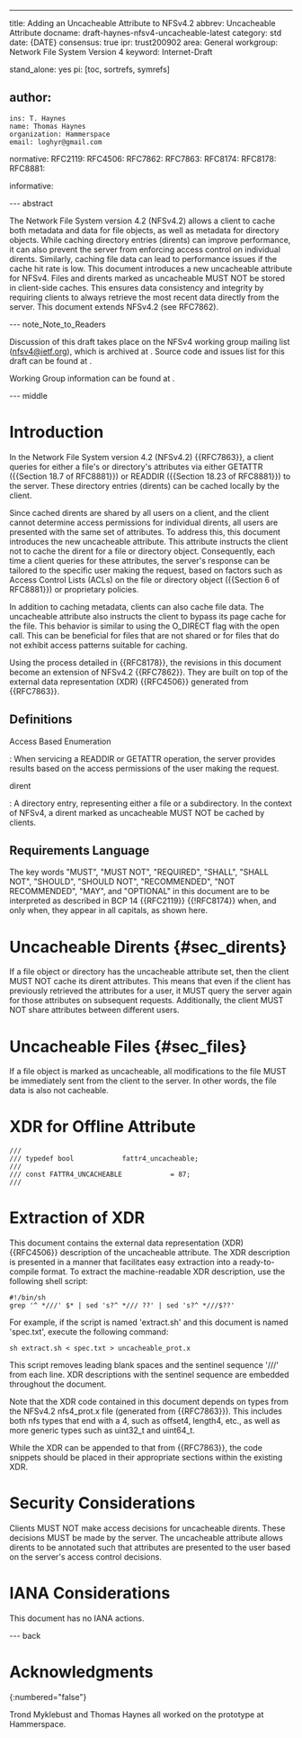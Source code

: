 ---
title: Adding an Uncacheable Attribute to NFSv4.2
abbrev: Uncacheable Attribute
docname: draft-haynes-nfsv4-uncacheable-latest
category: std
date: {DATE}
consensus: true
ipr: trust200902
area: General
workgroup: Network File System Version 4
keyword: Internet-Draft

stand_alone: yes
pi: [toc, sortrefs, symrefs]

author:
 -
    ins: T. Haynes
    name: Thomas Haynes
    organization: Hammerspace
    email: loghyr@gmail.com

normative:
  RFC2119:
  RFC4506:
  RFC7862:
  RFC7863:
  RFC8174:
  RFC8178:
  RFC8881:

informative:

--- abstract

The Network File System version 4.2 (NFSv4.2) allows a client to
cache both metadata and data for file objects, as well as metadata
for directory objects.  While caching directory entries (dirents) can
improve performance, it can also prevent the server from enforcing access
control on individual dirents.  Similarly, caching file data can lead to
performance issues if the cache hit rate is low.  This document introduces
a new uncacheable attribute for NFSv4.  Files and dirents marked as
uncacheable MUST NOT be stored in client-side caches.
This ensures data consistency and integrity by requiring clients to
always retrieve the most recent data directly from the server. This
document extends NFSv4.2 (see RFC7862).

--- note_Note_to_Readers

Discussion of this draft takes place
on the NFSv4 working group mailing list (nfsv4@ietf.org),
which is archived at
[](https://mailarchive.ietf.org/arch/search/?email_list=nfsv4). Source
code and issues list for this draft can be found at
[](https://github.com/ietf-wg-nfsv4/uncacheable).

Working Group information can be found at [](https://github.com/ietf-wg-nfsv4).

--- middle

# Introduction

In the Network File System version 4.2 (NFSv4.2) {{RFC7863}}, a client
queries for either a file's or directory's attributes via either GETATTR
({{Section 18.7 of RFC8881}}) or READDIR ({{Section 18.23 of RFC8881}})
to the server. These directory entries (dirents) can be cached locally
by the client.

Since cached dirents are shared by all users on a client, and the
client cannot determine access permissions for individual dirents, all
users are presented with the same set of attributes. To address this,
this document introduces the new uncacheable attribute. This attribute
instructs the client not to cache the dirent for a file or directory
object. Consequently, each time a client queries for these attributes,
the server's response can be tailored to the specific user making
the request, based on factors such as Access Control Lists (ACLs) on
the file or directory object ({{Section 6 of RFC8881}})
or proprietary policies.

In addition to caching metadata, clients can also cache file data. The
uncacheable attribute also instructs the client to bypass its page cache
for the file. This behavior is similar to using the O_DIRECT flag with
the open call. This can be beneficial for files that are not shared or
for files that do not exhibit access patterns suitable for caching.

Using the process detailed in {{RFC8178}}, the revisions in this document
become an extension of NFSv4.2 {{RFC7862}}. They are built on top of the
external data representation (XDR) {{RFC4506}} generated from {{RFC7863}}.

## Definitions

Access Based Enumeration

: When servicing a READDIR or GETATTR operation, the server provides
results based on the access permissions of the user making the request.

dirent

: A directory entry, representing either a file or a subdirectory. In
the context of NFSv4, a dirent marked as uncacheable MUST NOT be cached
by clients.

## Requirements Language

The key words "MUST", "MUST NOT", "REQUIRED", "SHALL", "SHALL NOT", "SHOULD",
"SHOULD NOT", "RECOMMENDED", "NOT RECOMMENDED", "MAY", and "OPTIONAL" in this
document are to be interpreted as described in BCP 14 {{RFC2119}} {{!RFC8174}}
when, and only when, they appear in all capitals, as shown here.

# Uncacheable Dirents {#sec_dirents}

If a file object or directory has the uncacheable attribute set,
then the client MUST NOT cache its dirent attributes. This means
that even if the client has previously retrieved the attributes
for a user, it MUST query the server again for those attributes
on subsequent requests. Additionally, the client MUST NOT share
attributes between different users.

# Uncacheable Files {#sec_files}

If a file object is marked as uncacheable, all modifications to
the file MUST be immediately sent from the client to the server. In
other words, the file data is also not cacheable.

# XDR for Offline Attribute

~~~ xdr
///
/// typedef bool            fattr4_uncacheable;
///
/// const FATTR4_UNCACHEABLE            = 87;
///
~~~

# Extraction of XDR

This document contains the external data representation (XDR)
{{RFC4506}} description of the uncacheable attribute.  The XDR
description is presented in a manner that facilitates easy extraction
into a ready-to-compile format. To extract the machine-readable XDR
description, use the following shell script:

~~~ shell
#!/bin/sh
grep '^ *///' $* | sed 's?^ */// ??' | sed 's?^ *///$??'
~~~

For example, if the script is named 'extract.sh' and this document is
named 'spec.txt', execute the following command:

~~~ shell
sh extract.sh < spec.txt > uncacheable_prot.x
~~~

This script removes leading blank spaces and the sentinel sequence '///'
from each line. XDR descriptions with the sentinel sequence are embedded
throughout the document.

Note that the XDR code contained in this document depends on types from
the NFSv4.2 nfs4_prot.x file (generated from {{RFC7863}}).  This includes
both nfs types that end with a 4, such as offset4, length4, etc., as
well as more generic types such as uint32_t and uint64_t.

While the XDR can be appended to that from {{RFC7863}}, the code snippets
should be placed in their appropriate sections within the existing XDR.



# Security Considerations

Clients MUST NOT make access decisions for uncacheable dirents. These
decisions MUST be made by the server. The uncacheable attribute allows
dirents to be annotated such that attributes are presented to the user
based on the server's access control decisions.

# IANA Considerations

This document has no IANA actions.



--- back

# Acknowledgments
{:numbered="false"}

Trond Myklebust and Thomas Haynes all worked on the prototype at Hammerspace.
